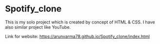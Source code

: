 # Spotify_clone
This is my solo project which is created by concept of HTML & CSS. I have also similar project like YouTube.

Link for website: https://arunvarma78.github.io/Spotify_clone/index.html
